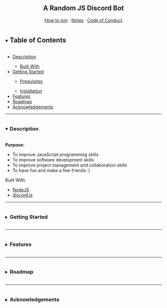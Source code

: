 <h2 align="center">A Random JS Discord Bot</h3>
<p align="center">
    <a href="#" class="default">How to join</a> · 
    <a href="#" class="default">Notes</a> ·
    <a href="#"class="default">Code of Conduct</a>
</p>

<details open="open">
    <summary><h2 style="display:inline-block">Table of Contents</h2></summary>
    <ul>
        <li><a style="color:inherit;" href="#description">Description</a></li>
            <ul><li><a href="#built-with" style="color:inherit;">Built With</a></li></ul>
        <li><a href="#getting-started" style="color:inherit;">Getting Started</a></li>
            <ul><li><a href="#prerequisites" style="color:inherit;">Prequisites</a></li></ul>
            <ul><li><a href="#installation" style="color:inherit;">Installation</a></li></ul>
        <li><a href="#features" style="color:inherit;">Features</a></li>
        <li><a href="#features" style="color:inherit;">Roadmap</a></li>
        <li><a href="#credits" style="color:inherit;">Acknowledgements</a></li>
    </ul>
</details>
<hr>
<details open="open">
    <summary><h3 style="display:inline-block"><a id="description" style="color:inherit;">Description</a></h3></summary>
    <br>
    <strong>Purpose:</strong>
    <ul>
        <li>To improve JavaScript programming skills</li>
        <li>To improve software development skills</li>
        <li>To improve project management and collaboration skills</li>
        <li>To have fun and make a few friends :)</li>
    </ul>
    <p><a id="built-with" style="color:inherit;">Built With:</a></p>
    <ul>
        <li><a href="https://nodejs.org/en/">NodeJS</a></li>
        <li><a href="https://discord.js.org/#/">discord.js</a></li>
    </ul>
</details>
<hr>
<details>
    <summary><h3 style="display:inline-block"><a id="getting-started" style="color:inherit;">Getting Started</a></h3></summary>
    <br>
    <p><a id="prerequisites" style="color:inherit;">Prerequisites:</a></p>
    <ul>
        <li><a href="https://nodejs.org/en/" class="default">NodeJS</a></li>
        <li><a href="https://git-scm.com/" class="default">git</a></li>
    </ul>
    <p><a id="installation">Installation:</a></p>
    <ol>
        <li><em>Include installation instructions later</em></li>
    </ul>
</details>
<hr>
<details>
    <summary><h3 style="display:inline-block"><a id="features" style="color:inherit;">Features</a></h3></summary>
    <br>
    <p><em>Put current project features here</em></p>
</details>
<hr>
<details>
    <summary><h3 style="display:inline-block"><a id="roadmap" style="color:inherit;">Roadmap</a></h3></summary>
    <br>
    <p><em>Put planned features here</em></p>
</details>
<hr>
<details>
    <summary><h3 style="display:inline-block"><a id="credits" style="color:inherit;">Acknowledgements</a></h3></summary>
    <br>
    <ul>
        <li><a href="https://github.com/othneildrew/Best-README-Template">README.md template</a></li>
        <li><a href="https://eloquentjavascript.net/">Elquent JavaScript</a></li>
        <li><a href="javascript.info">javascript.info</a></li>
    </ul>
</details>